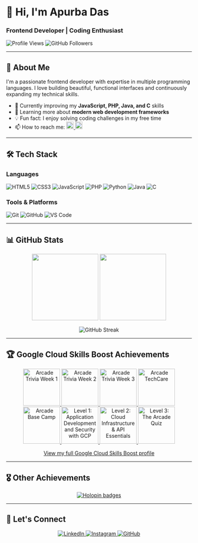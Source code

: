 # 👋 Hi, I'm Apurba Das

### Frontend Developer | Coding Enthusiast

![Profile Views](https://komarev.com/ghpvc/?username=Apurba2509&label=Profile%20views&color=0e75b6&style=flat)
![GitHub Followers](https://img.shields.io/github/followers/Apurba2509?style=social)

---

## 🚀 About Me

I'm a passionate frontend developer with expertise in multiple programming languages. I love building beautiful, functional interfaces and continuously expanding my technical skills.

- 🔭 Currently improving my **JavaScript, PHP, Java, and C** skills
- 🌱 Learning more about **modern web development frameworks**
- 💡 Fun fact: I enjoy solving coding challenges in my free time
- 📫 How to reach me: 
  <a href="https://www.linkedin.com/in/apurbadas2509/">
    <img src="https://img.shields.io/badge/LinkedIn-0077B5?style=for-the-badge&logo=linkedin&logoColor=white" alt="LinkedIn" height="20"/>
  </a>
  <a href="https://www.instagram.com/___apurbax___/">
    <img src="https://img.shields.io/badge/Instagram-E4405F?style=for-the-badge&logo=instagram&logoColor=white" alt="Instagram" height="20"/>
  </a>

---

## 🛠 Tech Stack

### Languages

![HTML5](https://img.shields.io/badge/HTML5-E34F26?style=for-the-badge&logo=html5&logoColor=white)
![CSS3](https://img.shields.io/badge/CSS3-1572B6?style=for-the-badge&logo=css3&logoColor=white)
![JavaScript](https://img.shields.io/badge/JavaScript-F7DF1E?style=for-the-badge&logo=javascript&logoColor=black)
![PHP](https://img.shields.io/badge/PHP-777BB4?style=for-the-badge&logo=php&logoColor=white)
![Python](https://img.shields.io/badge/Python-3776AB?style=for-the-badge&logo=python&logoColor=white)
![Java](https://img.shields.io/badge/Java-007396?style=for-the-badge&logo=java&logoColor=white)
![C](https://img.shields.io/badge/C-A8B9CC?style=for-the-badge&logo=c&logoColor=white)

### Tools & Platforms

![Git](https://img.shields.io/badge/Git-F05032?style=for-the-badge&logo=git&logoColor=white)
![GitHub](https://img.shields.io/badge/GitHub-181717?style=for-the-badge&logo=github&logoColor=white)
![VS Code](https://img.shields.io/badge/VS_Code-007ACC?style=for-the-badge&logo=visual-studio-code&logoColor=white)

---

## 📊 GitHub Stats

<p align="center">
  <img height="180em" src="https://github-readme-stats.vercel.app/api?username=Apurba2509&show_icons=true&theme=radical&include_all_commits=true&count_private=true"/>
  <img height="180em" src="https://github-readme-stats.vercel.app/api/top-langs/?username=Apurba2509&layout=compact&langs_count=8&theme=radical"/>
</p>

<p align="center">
  <img src="https://github-readme-streak-stats.herokuapp.com/?user=Apurba2509&theme=radical" alt="GitHub Streak"/>
</p>

---

## 🏆 Google Cloud Skills Boost Achievements

<p align="center">
  <a href="https://www.cloudskillsboost.google/public_profiles/14b35de8-1adb-48a8-9592-8e5413224799/badges/14534278">
    <img src="https://cdn.qwiklabs.com/vukJ4zjiASC97e3881VJMyXYdYzvhuqFiTA2FcS9HyE%3D" width="100" alt="Arcade Trivia Week 1"/>
  </a>
  <a href="https://www.cloudskillsboost.google/public_profiles/14b35de8-1adb-48a8-9592-8e5413224799/badges/14758451">
    <img src="https://cdn.qwiklabs.com/GCiiVx8Cy4UjqMk96YY7X6Xq5YaOsFooB9LrTwMr5Rg%3D" width="100" alt="Arcade Trivia Week 2"/>
  </a>
  <a href="https://www.cloudskillsboost.google/public_profiles/14b35de8-1adb-48a8-9592-8e5413224799/badges/14929198">
    <img src="https://cdn.qwiklabs.com/azVW3lpQ6UtI%2BpL8DSMcdei9EQTn4ST81kj1uH1qiHU%3D" width="100" alt="Arcade Trivia Week 3"/>
  </a>
  <a href="https://www.cloudskillsboost.google/public_profiles/14b35de8-1adb-48a8-9592-8e5413224799/badges/14765263">
    <img src="https://cdn.qwiklabs.com/CJp5LbDWkI%2BxZTaXN9dzCKg4xelVlAUPCy%2Fuf9iA%2Bsg%3D" width="100" alt="Arcade TechCare"/>
  </a>
  <a href="https://www.cloudskillsboost.google/public_profiles/14b35de8-1adb-48a8-9592-8e5413224799/badges/14747924">
    <img src="https://cdn.qwiklabs.com/85FpQtPYWKDKFniw6HSrg50FZaqIvN498EjVAo5vhrg%3D" width="100" alt="Arcade Base Camp"/>
  </a>
  <a href="https://www.cloudskillsboost.google/public_profiles/14b35de8-1adb-48a8-9592-8e5413224799/badges/14877731">
    <img src="https://cdn.qwiklabs.com/GB89ugJY8HRWrB2QsilWO8AsGJsOgd25igWGrdlavgg%3D" width="100" alt="Level 1: Application Development and Security with GCP"/>
  </a>
  <a href="https://www.cloudskillsboost.google/public_profiles/14b35de8-1adb-48a8-9592-8e5413224799/badges/14839464">
    <img src="https://cdn.qwiklabs.com/HfwRVNQTZ388KMnStPNyh3yEu0V2T3OkLEWanfV2kos%3D" width="100" alt="Level 2: Cloud Infrastructure & API Essentials"/>
  </a>
  <a href="https://www.cloudskillsboost.google/public_profiles/14b35de8-1adb-48a8-9592-8e5413224799/badges/14778035">
    <img src="https://cdn.qwiklabs.com/QLm5UMK7jFEewYrSGXFn2Rbifm1c7XNh9JLEAiXDizU%3D" width="100" alt="Level 3: The Arcade Quiz"/>
  </a>
</p>

<p align="center">
  <a href="https://www.cloudskillsboost.google/public_profiles/14b35de8-1adb-48a8-9592-8e5413224799">
    View my full Google Cloud Skills Boost profile
  </a>
</p>

---

## 🎖 Other Achievements

<p align="center">
  <a href="https://holopin.io/@apurba2509">
    <img src="https://holopin.me/apurba2509" alt="Holopin badges"/>
  </a>
</p>

---

## 🤝 Let's Connect

<p align="center">
  <a href="https://www.linkedin.com/in/apurbadas2509/">
    <img src="https://img.shields.io/badge/LinkedIn-0077B5?style=for-the-badge&logo=linkedin&logoColor=white" alt="LinkedIn"/>
  </a>
  <a href="https://www.instagram.com/___apurbax___/">
    <img src="https://img.shields.io/badge/Instagram-E4405F?style=for-the-badge&logo=instagram&logoColor=white" alt="Instagram"/>
  </a>
  <a href="https://github.com/Apurba2509">
    <img src="https://img.shields.io/badge/GitHub-100000?style=for-the-badge&logo=github&logoColor=white" alt="GitHub"/>
  </a>
</p>
